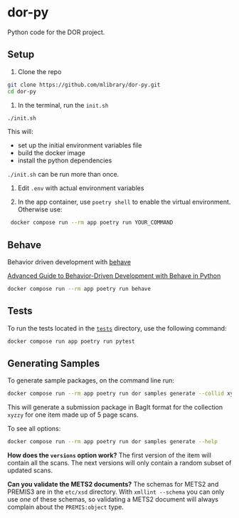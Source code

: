 # dor-py

Python code for the DOR project.

## Setup

1. Clone the repo

```sh
git clone https://github.com/mlibrary/dor-py.git
cd dor-py
```

1. In the terminal, run the `init.sh`

```sh
./init.sh
```

This will:

* set up the initial environment variables file
* build the docker image
* install the python dependencies

`./init.sh` can be run more than once. 
  
1. Edit `.env` with actual environment variables

1. In the app container, use `poetry shell` to enable the virtual environment. Otherwise use:

```sh
 docker compose run --rm app poetry run YOUR_COMMAND
```

## Behave

Behavior driven development with [behave](https://behave.readthedocs.io/en/stable/) 

[Advanced Guide to Behavior-Driven Development with Behave in Python](https://behave.readthedocs.io/en/stable/install.html)

```sh
docker compose run --rm app poetry run behave
```

## Tests

To run the tests located in the [`tests`](/tests/) directory, use the following command:

```sh
docker compose run app poetry run pytest
```

## Generating Samples

To generate sample packages, on the command line run:

```sh
docker compose run --rm app poetry run dor samples generate --collid xyzzy --num-scans 5 --versions 1
```

This will generate a submission package in BagIt format for the collection `xyzzy` for one item made up of 5 page scans.

To see all options:

```sh
docker compose run --rm app poetry run dor samples generate --help
```

**How does the `versions` option work?** The first version of the item will contain all the scans. 
The next versions will only contain a random subset of updated scans.

**Can you validate the METS2 documents?** The schemas for METS2 and PREMIS3 are in the `etc/xsd` 
directory. With `xmllint --schema` you can only use _one_ of these schemas, so validating a METS2
document will always complain about the `PREMIS:object` type.
